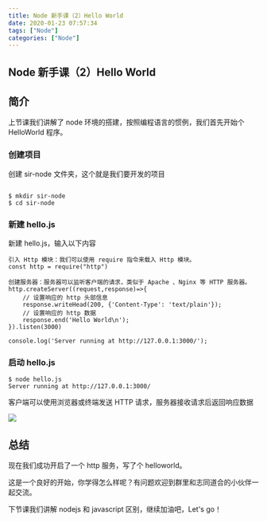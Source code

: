 ```yaml
---
title: Node 新手课（2）Hello World
date: 2020-01-23 07:57:34
tags: ["Node"]
categories: ["Node"]
---
```


## Node 新手课（2）Hello World

## 简介

上节课我们讲解了 node 环境的搭建，按照编程语言的惯例，我们首先开始个 HelloWorld 程序。

### 创建项目

创建 sir-node 文件夹，这个就是我们要开发的项目

```

$ mkdir sir-node
$ cd sir-node

```

### 新建 hello.js

新建 hello.js，输入以下内容

```
引入 Http 模块：我们可以使用 require 指令来载入 Http 模块。
const http = require("http")

创建服务器：服务器可以监听客户端的请求，类似于 Apache 、Nginx 等 HTTP 服务器。
http.createServer((request,response)=>{
    // 设置响应的 http 头部信息
    response.writeHead(200, {'Content-Type': 'text/plain'});
    // 设置响应的 http 数据
    response.end('Hello World\n');
}).listen(3000)

console.log('Server running at http://127.0.0.1:3000/');
```

### 启动 hello.js

```
$ node hello.js
Server running at http://127.0.0.1:3000/
```

客户端可以使用浏览器或终端发送 HTTP 请求，服务器接收请求后返回响应数据

![](https://cdn.guojiang.club/FrAGPcpWZijVONiC9237FSKpud7_)

## 总结

现在我们成功开启了一个 http 服务，写了个 helloworld。

这是一个良好的开始，你学得怎么样呢？有问题欢迎到群里和志同道合的小伙伴一起交流。

下节课我们讲解 nodejs 和 javascript 区别，继续加油吧，Let's go！
